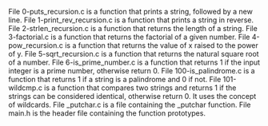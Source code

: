 File 0-puts_recursion.c is a function that prints a string, followed by a new line.
File 1-print_rev_recursion.c is a function that prints a string in reverse.
File 2-strlen_recursion.c is a function that returns the length of a string.
File 3-factorial.c is a function that returns the factorial of a given number.
File 4-pow_recursion.c is a function that returns the value of x raised to the power of y.
File 5-sqrt_recursion.c is a function that returns the natural square root of a number.
File 6-is_prime_number.c is a function that returns 1 if the input integer is a prime number, otherwise return 0.
File 100-is_palindrome.c is a function that returns 1 if a string is a palindrome and 0 if not.
File 101-wildcmp.c is a function that compares two strings and returns 1 if the strings can be considered identical, otherwise return 0. It uses the concept of wildcards.
File _putchar.c is a file containing the _putchar function.
File main.h is the header file containing the function prototypes.
